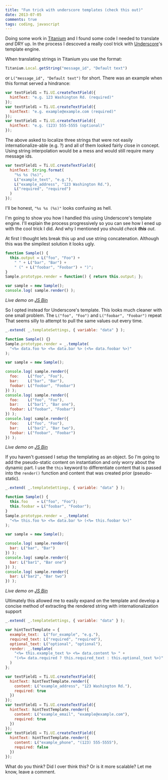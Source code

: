 ```yaml
---
title: "Fun trick with underscore templates (check this out)"
date: 2013-07-05
comments: true
tags: coding, javascript
---
```

Doing some work in [Titanium][] and I found some code I needed to translate
*and* DRY up. In the process I descoved a really cool trick with
[Underscore][]'s template engine.

When translating strings in Titanium you use the format:

```javascript
Titanium.Local.getString("message_id", "Default text")
```

or `L("message_id", "Default text")` for short. There was an example when this
format served a hindrance:

```javascript
var textField1 = Ti.UI.createTextField({
  hintText: "e.g. 123 Washington Rd. (required)"
});
var textField1 = Ti.UI.createTextField({
  hintText: "e.g. example@example.com (required)"
});
var textField1 = Ti.UI.createTextField({
  hintText: "e.g. (123) 555-5555 (optional)"
});
```

The above asked to localize three strings that were not easily
internationalize-able (e.g. ?) and all of them looked fairly close in concept.
Using string interpolation would be a mess and would still require many message
ids.

```javascript
var textField1 = Ti.UI.createTextField({
  hintText: String.format(
    "%s %s (%s)",
    L("example_text", "e.g."),
    L("example_address", "123 Washington Rd."),
    L("required", "required")
  )
});
```

I'll be honest, `"%s %s (%s)"` looks confusing as hell.

I'm going to show you how I handled this using Underscore's template engine.
I'll explain the process progressively so you can see how I ened up with the
cool trick I did. And why I mentioned you should _check **this** out_.

[Titanium]: http://www.appcelerator.com/platform/titanium-platform/
[Underscore]: http://underscorejs.org/

<!-- more -->

At first I thought lets break this up and use string concatenation. Although
this was the simpilest solution it looks ugly.

```javascript
function Sample() {
  this.output = L("foo", "Foo") +
    " " + L("bar", "Bar") +
    " (" + L("foobar", "Foobar") + ")";
}
Sample.prototype.render = function() { return this.output; };

var sample = new Sample();
console.log( sample.render() );
```

_Live demo on [JS Bin](http://jsbin.com/ovizip/2/edit?javascript,console)_

So I opted instead for Underscore's template. This looks much cleaner with one
small problem. The `L("foo", "Foo")` and `L("foobar", "Foobar")` repeat That
seems silly to attempt to pull the same values out every time.

```javascript
_.extend( _.templateSettings, { variable: "data" } );

function Sample() {}
Sample.prototype.render = _.template(
  "<%= data.foo %> <%= data.bar %> (<%= data.foobar %>)"
);

var sample = new Sample();

console.log( sample.render({
  foo:    L("foo", "Foo"),
  bar:    L("bar", "Bar"),
  foobar: L("foobar", "Foobar")
}) );
console.log( sample.render({
  foo:    L("foo", "Foo"),
  bar:    L("bar1", "Bar one"),
  foobar: L("foobar", "Foobar")
}) );
console.log( sample.render({
  foo:    L("foo", "Foo"),
  bar:    L("bar2", "Bar two"),
  foobar: L("foobar", "Foobar")
}) );
```

_Live demo on [JS Bin](http://jsbin.com/ovizip/3/edit?javascript,console)_

If you haven't guessed I setup the templating as an object. So I'm going to add
the pseudo-static content on instantiation and only worry about the dynamic
part. I use the `this` keyword to differentiate content that is passed into
the `render()` function and content that was created prior (pseudo-static).

```javascript
_.extend( _.templateSettings, { variable: "data" } );

function Sample() {
  this.foo    = L("foo", "Foo");
  this.foobar = L("foobar", "Foobar");
}
Sample.prototype.render = _.template(
  "<%= this.foo %> <%= data.bar %> (<%= this.foobar %>)"
);

var sample = new Sample();

console.log( sample.render({
  bar: L("bar", "Bar")
}) );
console.log( sample.render({
  bar: L("bar1", "Bar one")
}) );
console.log( sample.render({
  bar: L("bar2", "Bar two")
}) );
```

_Live demo on [JS Bin](http://jsbin.com/ovizip/4/edit?javascript,console)_

Ultimately this allowed me to easily expand on the template and develop a
concise method of extracting the rendered string with internationalization
support

```javascript
_.extend( _.templateSettings, { variable: "data" } );

var hintTextTemplate = {
  example_text:  L("for_example", "e.g."),
  required_text: L("required", "required"),
  optional_text: L("optional", "optional"),
  render: _.template(
    "<%= this.example_text %> <%= data.content %> " +
    "(<%= data.required ? this.required_text : this.optional_text %>)"
  )
};

var textField1 = Ti.UI.createTextField({
  hintText: hintTextTemplate.render({
    content: L("example_address", "123 Washington Rd."),
    required: true
  })
});
var textField1 = Ti.UI.createTextField({
  hintText: hintTextTemplate.render({
    content: L("example_email", "example@example.com"),
    required: true
  })
});
var textField1 = Ti.UI.createTextField({
  hintText: hintTextTemplate.render({
    content: L("example_phone", "(123) 555-5555"),
    required: false
  })
});
```

What do you think? Did I over think this? Or is it more scalable? Let me know,
leave a comment.
